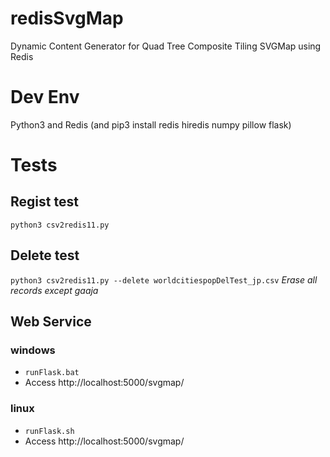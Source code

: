 # redisSvgMap
Dynamic Content Generator for Quad Tree Composite Tiling SVGMap using Redis

# Dev Env
Python3 and Redis (and pip3 install redis hiredis numpy pillow flask)

# Tests
## Regist test
``python3 csv2redis11.py``

## Delete test
``python3 csv2redis11.py --delete worldcitiespopDelTest_jp.csv``
*Erase all records except gaaja*

## Web Service
### windows
* ``runFlask.bat``
* Access http://localhost:5000/svgmap/

### linux
* ``runFlask.sh``
* Access http://localhost:5000/svgmap/
